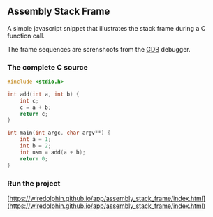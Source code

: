 ## Assembly Stack Frame

A simple javascript snippet that illustrates the stack frame during a C function call.

The frame sequences are screnshoots from the [GDB](https://www.gnu.org/software/gdb/) debugger.

### The complete C source

```c
#include <stdio.h>

int add(int a, int b) {
	int c;
	c = a + b;
	return c;
}

int main(int argc, char argv**) {
	int a = 1;
	int b = 2;
	int usm = add(a + b);
	return 0;
}
```

### Run the project
[https://wiredolphin.github.io/app/assembly_stack_frame/index.html](https://wiredolphin.github.io/app/assembly_stack_frame/index.html)
